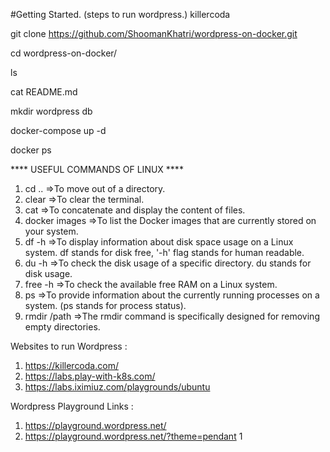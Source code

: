 #Getting Started.
(steps to run wordpress.)
killercoda 
 

git clone https://github.com/ShoomanKhatri/wordpress-on-docker.git

cd wordpress-on-docker/

ls

cat README.md

 mkdir wordpress db

docker-compose up -d

docker ps


**** USEFUL COMMANDS OF LINUX ****
1. cd ..              =>To move out of a directory.
2. clear               =>To clear the terminal.
3. cat                =>To concatenate and display the content of files.
4. docker images      =>To list the Docker images that are currently stored on your system.
5. df -h              =>To display information about disk space usage on a Linux system. df stands for disk free, '-h' flag stands for human readable.
6. du -h              =>To check the disk usage of a specific directory. du stands for disk usage.
7. free -h            =>To check the available free RAM on a Linux system.
8. ps                 =>To provide information about the currently running processes on a system. (ps stands for process status).
9. rmdir /path        =>The rmdir command is specifically designed for removing empty directories.


Websites to run Wordpress :
1. https://killercoda.com/
2. https://labs.play-with-k8s.com/
3. https://labs.iximiuz.com/playgrounds/ubuntu
   

Wordpress Playground Links :
1.  https://playground.wordpress.net/
2.  https://playground.wordpress.net/?theme=pendant
   1
    
    

    

    

